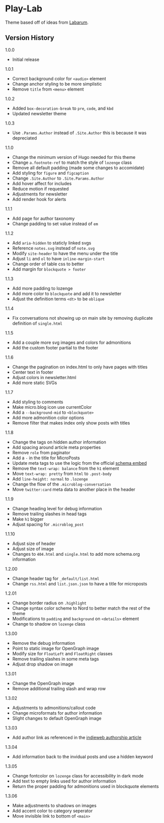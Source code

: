 # Play-Lab
Theme based off of ideas from [Labarum](https://github.com/mandaris/labarum).

## Version History

1.0.0
- Initial release

1.0.1
- Correct background color for `<audio>` element
- Change anchor styling to be more simplistic
- Remove `title` from `<menu>` element

1.0.2
- Added `box-decoration-break` to `pre`, `code`, and `kbd`
- Updated newsletter theme

1.0.3
- Use `.Params.Author` instead of `.Site.Author` this is because it was depreciated

1.1.0
- Change the minimum version of Hugo needed for this theme
- Change `a.footnote-ref` to match the style of `lozenge` class
- Remove all default padding (made some changes to accomidate)
- Add styling for `figure` and `figcaption`
- Change `.Site.Author` to `.Site.Params.Author`
- Add hover affect for includes
- Reduce motion if requested
- Adjustments for newsletter
- Add render hook for alerts

1.1.1
- Add page for author taxonomy
- Change padding to set value instead of `em`

1.1.2
- Add `aria-hidden` to staticly linked svgs
- Reference `notes.svg` instead of `note.svg`
- Modify `site-header` to have the menu under the title
- Adjust `li` and `ol` to have `inline-margin-start`
- Change order of table css to better
- Add margin for `blockquote > footer`

1.1.3
- Add more padding to lozenge
- Add more color to `blockquote` and add it to newsletter
- Adjust the definition terms `<dt>` to be `oblique`

1.1.4
- Fix conversations not showing up on main site by removing duplicate definition of `single.html`

1.1.5
- Add a couple more svg images and colors for admonitions
- Add the custom footer partial to the footer

1.1.6
- Change the pagination on index.html to only have pages with titles
- Center text in footer
- Adjust colors in newsletter.html
- Add more static SVGs

1.1.7
- Add styling to comments
- Make micro.blog icon use currentColor
- Add a `--background-mid` to `<blockquote>`
- Add more admonition color options
- Remove filter that makes index only show posts with titles

1.1.8
- Change the tags on hidden author information
- Add spacing around article meta properties
- Remove `role` from paginator
- Add a `-` in the title for MicroPosts
- Update meta tags to use the logic from the official [schema embed](https://raw.githubusercontent.com/gohugoio/hugo/refs/heads/master/tpl/tplimpl/embedded/templates/schema.html)
- Remove the `text-wrap: balance` from the `h1` element
- Move `text-wrap: pretty` from `html` to `.post-body`
- Add `line-height: normal` to `.lozenge`
- Change the flow of the `.microblog-conversation` 
- Move `twitter:card` meta data to another place in the header


1.1.9
- Change heading level for debug information
- Remove trailing slashes in head tags
- Make `h1` bigger
- Adjust spacing for `.microblog_post`

1.1.10
- Adjust size of header
- Adjust size of image
- Changes to `404.html` and `single.html` to add more schema.org information

1.2.00
- Change header tag for `_default/list.html`
- Change `rss.html` and `list.json.json` to have a title for microposts

1.2.01
- Change border radius on `.highlight`
- Change syntax color scheme to Nord to better match the rest of the theme
- Modifications to `padding` and `background` on `<details>` element
- Change to shadow on `lozenge` class

1.3.00
- Remove the debug information
- Point to static image for OpenGraph image
- Modify size for `FloatLeft` and `FloatRight` classes
- Remove trailing slashes in some meta tags
- Adjust drop shadow on image

1.3.01
- Change the OpenGraph image
- Remove additional trailing slash and wrap row

1.3.02
- Adjustments to admonitions/callout code
- Change microformats for author information
- Slight changes to default OpenGraph image

1.3.03
- Add author link as referenced in the [indieweb authorship article](https://indieweb.org/authorship#Authorship_for_streams_of_posts)

1.3.04
- Add information back to the invidual posts and use a hidden keyword

1.3.05
- Change fontcolor on `lozenge` class for accessibility in dark mode
- Add text to empty links used for author information
- Return the proper padding for admonitions used in blockquote elements

1.3.06
- Make adjustments to shadows on images
- Add accent color to category seperator
- Move invisible link to bottom of `<main>`